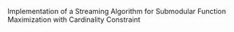 Implementation of a Streaming Algorithm for Submodular Function Maximization with Cardinality Constraint
